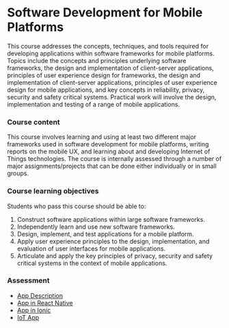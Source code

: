 # Software Development for Mobile Platforms

This course addresses the concepts, techniques, and tools required for developing applications within software frameworks for mobile platforms. Topics include the concepts and principles underlying software frameworks, the design and implementation of client-server applications, principles of user experience design for frameworks, the design and implementation of client-server applications, principles of user experience design for mobile applications, and key concepts in reliability, privacy, security and safety critical systems. Practical work will involve the design, implementation and testing of a range of mobile applications.

### Course content
This course involves learning and using at least two different major frameworks used in software development for mobile platforms, writing reports on the mobile UX, and learning about and developing Internet of Things technologies. The course is internally assessed through a number of major assignments/projects that can be done either individually or in small groups.

### Course learning objectives
Students who pass this course should be able to:
1. Construct software applications within large software frameworks.
2. Independently learn and use new software frameworks.
3. Design, implement, and test applications for a mobile platform.
4. Apply user experience principles to the design, implementation, and evaluation of user interfaces for mobile applications.
5. Articulate and apply the key principles of privacy, security and safety critical systems in the context of mobile applications.

### Assessment

- [App Description](App_Description.md)
- [App in React Native](React_Native_App.md)
- [App in Ionic](Ionic_App.md)
- [IoT App](IOT_App.md)
